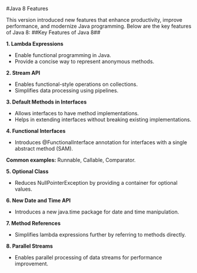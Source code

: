 #Java 8 Features

This version introduced new features that enhance productivity, improve performance, and modernize Java programming. Below are the key features of Java 8:
##Key Features of Java 8##

__1. Lambda Expressions__

* Enable functional programming in Java.
* Provide a concise way to represent anonymous methods.
  
__2. Stream API__

* Enables functional-style operations on collections.
* Simplifies data processing using pipelines.
  
__3. Default Methods in Interfaces__

* Allows interfaces to have method implementations.
* Helps in extending interfaces without breaking existing implementations.
  
__4. Functional Interfaces__

* Introduces @FunctionalInterface annotation for interfaces with a single abstract method (SAM).
  
__Common examples:__ Runnable, Callable, Comparator.

__5. Optional Class__

* Reduces NullPointerException by providing a container for optional values.
  
__6. New Date and Time API__

* Introduces a new java.time package for date and time manipulation.
  
__7. Method References__

* Simplifies lambda expressions further by referring to methods directly.
  
__8. Parallel Streams__

* Enables parallel processing of data streams for performance improvement.














